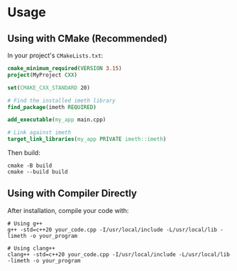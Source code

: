 # Usage

## Using with CMake (Recommended)

In your project's `CMakeLists.txt`:

```cmake
cmake_minimum_required(VERSION 3.15)
project(MyProject CXX)

set(CMAKE_CXX_STANDARD 20)

# Find the installed imeth library
find_package(imeth REQUIRED)

add_executable(my_app main.cpp)

# Link against imeth
target_link_libraries(my_app PRIVATE imeth::imeth)
```

Then build:
```shell
cmake -B build
cmake --build build
```

## Using with Compiler Directly

After installation, compile your code with:

```shell
# Using g++
g++ -std=c++20 your_code.cpp -I/usr/local/include -L/usr/local/lib -limeth -o your_program

# Using clang++
clang++ -std=c++20 your_code.cpp -I/usr/local/include -L/usr/local/lib -limeth -o your_program
```
